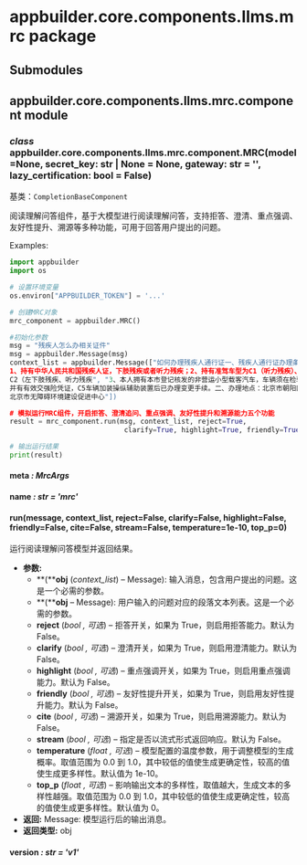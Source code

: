# appbuilder.core.components.llms.mrc package

## Submodules

## appbuilder.core.components.llms.mrc.component module

### *class* appbuilder.core.components.llms.mrc.component.MRC(model=None, secret_key: str | None = None, gateway: str = '', lazy_certification: bool = False)

基类：`CompletionBaseComponent`

阅读理解问答组件，基于大模型进行阅读理解问答，支持拒答、澄清、重点强调、友好性提升、溯源等多种功能，可用于回答用户提出的问题。

Examples:

```python
import appbuilder
import os

# 设置环境变量
os.environ["APPBUILDER_TOKEN"] = '...'

# 创建MRC对象
mrc_component = appbuilder.MRC()

#初始化参数
msg = "残疾人怎么办相关证件"
msg = appbuilder.Message(msg)
context_list = appbuilder.Message(["如何办理残疾人通行证一、残疾人通行证办理条件：
1、持有中华人民共和国残疾人证，下肢残疾或者听力残疾；2、持有准驾车型为C1（听力残疾）、
C2（左下肢残疾、听力残疾", "3、本人拥有本市登记核发的非营运小型载客汽车，车辆须在检验有效期内，
并有有效交强险凭证，C5车辆加装操纵辅助装置后已办理变更手续。二、办理地点：北京市朝阳区左家庄北里35号：
北京市无障碍环境建设促进中心"])

# 模拟运行MRC组件，开启拒答、澄清追问、重点强调、友好性提升和溯源能力五个功能
result = mrc_component.run(msg, context_list, reject=True,
                            clarify=True, highlight=True, friendly=True, cite=True)

# 输出运行结果
print(result)
```

#### meta *: MrcArgs*

#### name *: str* *= 'mrc'*

#### run(message, context_list, reject=False, clarify=False, highlight=False, friendly=False, cite=False, stream=False, temperature=1e-10, top_p=0)

运行阅读理解问答模型并返回结果。

* **参数:**
  * **(****obj** (*context_list*) – Message): 输入消息，包含用户提出的问题。这是一个必需的参数。
  * **(****obj** – Message): 用户输入的问题对应的段落文本列表。这是一个必需的参数。
  * **reject** (*bool* *,*  *可选*) – 拒答开关，如果为 True，则启用拒答能力。默认为 False。
  * **clarify** (*bool* *,*  *可选*) – 澄清开关，如果为 True，则启用澄清能力。默认为 False。
  * **highlight** (*bool* *,*  *可选*) – 重点强调开关，如果为 True，则启用重点强调能力。默认为 False。
  * **friendly** (*bool* *,*  *可选*) – 友好性提升开关，如果为 True，则启用友好性提升能力。默认为 False。
  * **cite** (*bool* *,*  *可选*) – 溯源开关，如果为 True，则启用溯源能力。默认为 False。
  * **stream** (*bool* *,*  *可选*) – 指定是否以流式形式返回响应。默认为 False。
  * **temperature** (*float* *,*  *可选*) – 模型配置的温度参数，用于调整模型的生成概率。取值范围为 0.0 到 1.0，其中较低的值使生成更确定性，较高的值使生成更多样性。默认值为 1e-10。
  * **top_p** (*float* *,*  *可选*) – 影响输出文本的多样性，取值越大，生成文本的多样性越强。取值范围为 0.0 到 1.0，其中较低的值使生成更确定性，较高的值使生成更多样性。默认值为 0。
* **返回:**
  Message: 模型运行后的输出消息。
* **返回类型:**
  obj

#### version *: str* *= 'v1'*
